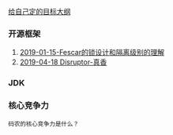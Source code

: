 

[给自己定的目标大纲](https://github.com/xuyang0902/ido/blob/master/target.md)
 
     
### 开源框架
1. [2019-01-15-Fescar的锁设计和隔离级别的理解](https://www.jianshu.com/p/4cb127b737cf)
2. [2019-04-18 Disruptor-真香](https://www.jianshu.com/p/1aa1c29d2968)


### JDK


### 核心竞争力
    
    码农的核心竞争力是什么？



